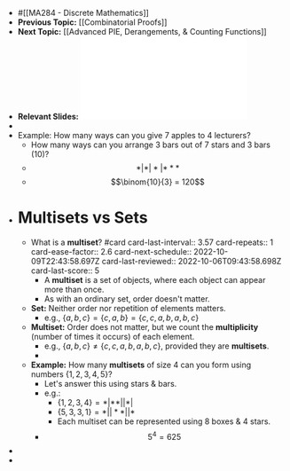 - #[[MA284 - Discrete Mathematics]]
- **Previous Topic:** [[Combinatorial Proofs]]
- **Next Topic:** [[Advanced PIE, Derangements, & Counting Functions]]
- **Relevant Slides:** ![MA284-Week05.pdf](../assets/MA284-Week05_1664971430860_0.pdf)
-
- Example: How many ways can you give 7 apples to 4 lecturers?
	- How many ways can you arrange 3 bars out of 7 stars and 3 bars (10)?
	- $$* | * | * | * * *$$
	- $$\binom{10}{3} = 120$$
- # Multisets vs Sets
	- What is a **multiset**? #card
	  card-last-interval:: 3.57
	  card-repeats:: 1
	  card-ease-factor:: 2.6
	  card-next-schedule:: 2022-10-09T22:43:58.697Z
	  card-last-reviewed:: 2022-10-06T09:43:58.698Z
	  card-last-score:: 5
		- A **multiset** is a set of objects, where each object can appear more than once.
		- As with an ordinary set, order doesn't matter.
	- **Set:** Neither order nor repetition of elements matters.
		- e.g., $\{a,b,c\} = \{c,a,b\} = \{c,c,a,b,a,b,c\}$
	- **Multiset:** Order does not matter, but we count the **multiplicity** (number of times it occurs) of each element.
		- e.g., $\{a,b,c\} \neq \{c,c,a,b,a,b,c\}$, provided they are **multisets**.
		-
	- **Example:** How many **multisets** of size 4 can you form using numbers $\{1,2,3,4,5\}$?
		- Let's answer this using stars & bars.
		- e.g.:
			- $\{1,2,3,4\} = * | ** | |*|$
			- $\{5,3,3,1\} = *||**||*$
			- Each multiset can be represented using 8 boxes & 4 stars.
		- $$5^4 = 625$$
-
-